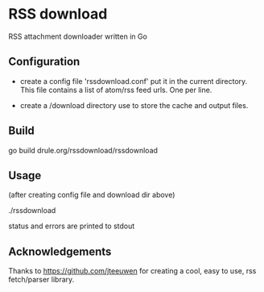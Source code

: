 RSS download
===========

RSS attachment downloader written in Go


## Configuration

* create a config file 'rssdownload.conf'  put it in the current directory. This file contains a list of atom/rss feed urls.  One per line.


* create a /download directory use to store the cache and output files.

## Build

go build drule.org/rssdownload/rssdownload


## Usage

(after creating config file and download dir above)

./rssdownload 

status and errors are printed to stdout

## Acknowledgements

Thanks to https://github.com/jteeuwen for creating a cool, easy to use, rss fetch/parser library.

